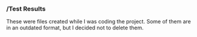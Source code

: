 ### /Test Results
These were files created while I was coding the project. Some of them are in an outdated format, but I decided not to delete them.